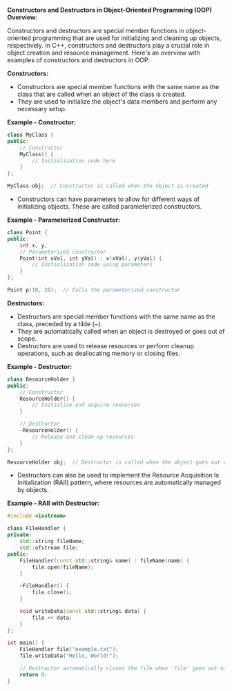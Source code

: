 **Constructors and Destructors in Object-Oriented Programming (OOP) Overview:**

Constructors and destructors are special member functions in object-oriented programming that are used for initializing and cleaning up objects, respectively. In C++, constructors and destructors play a crucial role in object creation and resource management. Here's an overview with examples of constructors and destructors in OOP:

**Constructors:**

- Constructors are special member functions with the same name as the class that are called when an object of the class is created.
- They are used to initialize the object's data members and perform any necessary setup.

**Example - Constructor:**
```cpp
class MyClass {
public:
    // Constructor
    MyClass() {
        // Initialization code here
    }
};

MyClass obj;  // Constructor is called when the object is created
```

- Constructors can have parameters to allow for different ways of initializing objects. These are called parameterized constructors.

**Example - Parameterized Constructor:**
```cpp
class Point {
public:
    int x, y;
    // Parameterized constructor
    Point(int xVal, int yVal) : x(xVal), y(yVal) {
        // Initialization code using parameters
    }
};

Point p(10, 20);  // Calls the parameterized constructor
```

**Destructors:**

- Destructors are special member functions with the same name as the class, preceded by a tilde (~).
- They are automatically called when an object is destroyed or goes out of scope.
- Destructors are used to release resources or perform cleanup operations, such as deallocating memory or closing files.

**Example - Destructor:**
```cpp
class ResourceHolder {
public:
    // Constructor
    ResourceHolder() {
        // Initialize and acquire resources
    }

    // Destructor
    ~ResourceHolder() {
        // Release and clean up resources
    }
};

ResourceHolder obj;  // Destructor is called when the object goes out of scope
```

- Destructors can also be used to implement the Resource Acquisition Is Initialization (RAII) pattern, where resources are automatically managed by objects.

**Example - RAII with Destructor:**
```cpp
#include <iostream>

class FileHandler {
private:
    std::string fileName;
    std::ofstream file;
public:
    FileHandler(const std::string& name) : fileName(name) {
        file.open(fileName);
    }

    ~FileHandler() {
        file.close();
    }

    void writeData(const std::string& data) {
        file << data;
    }
};

int main() {
    FileHandler file("example.txt");
    file.writeData("Hello, World!");

    // Destructor automatically closes the file when 'file' goes out of scope
    return 0;
}
```

